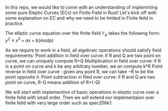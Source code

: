 In this repo, we would like to come with an understanding of implemnting some pure Eleptic Curves (ECs) on Finite Field in Rust!
Let's kick off with some explanation on EC and why we need to be limited in Finite feild in practice.

The elliptic curve equation over the finite field $\mathbb{F}_p$ takes the following form:
$y^2 ≡ x^3 + ax + b (mod p)$

As we require to work in a field, all algebraic operations should satisfy field requirements:
  Point addition in field over curve: if R and Q are two point on curve, we can uniquely compute R+Q 
  Multiplication in field over curve: if R is a point on curve and k be any arbitraty number, we an compute k*R
  Point reverse in field over curve : given any point R, we can take −R to be the point opposite it.
  Point subtraction in filed over curve: if R and Q are two point on curve, R-Q means addition of  R+(-Q)
    
  We will start with implemention of basic operations in eleptic curve over a finite feild with small order. Then we will extend our
implementaion over finite feild with very large order such as spec256k1. 
